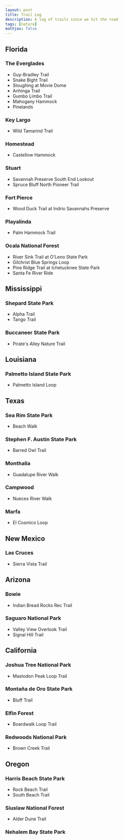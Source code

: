 ```yaml
---
layout: post
title: Trail Log
description: A log of trails since we hit the road
tags: [nature]
mathjax: false
---
```


## Florida

### The Everglades
- Guy-Bradley Trail
- Snake Bight Trail
- Sloughing at Movie Dome
- Anhinga Trail
- Gumbo Limbo Trail
- Mahogany Hammock
- Pinelands

### Key Largo

- Wild Tamarind Trail

### Homestead

- Castellow Hammock

### Stuart

- Savannah Preserve South End Lookout
- Spruce Bluff North Pioneer Trail

### Fort Pierce
- Wood Duck Trail at Indrio Savannahs Preserve

### Playalinda
- Palm Hammock Trail

### Ocala National Forest
- River Sink Trail at O'Leno State Park
- Gilchrist Blue Springs Loop
- Pine Ridge Trail at Ichetucknee State Park
- Santa Fe River Ride

## Mississippi

### Shepard State Park
- Alpha Trail
- Tango Trail

### Buccaneer State Park
- Pirate's Alley Nature Trail

## Louisiana

### Palmetto Island State Park
- Palmetto Island Loop

## Texas

### Sea Rim State Park
- Beach Walk

### Stephen F. Austin State Park
- Barred Owl Trail

### Monthalia
- Guadalupe River Walk

### Campwood
- Nueces River Walk

### Marfa
- El Cosmico Loop

## New Mexico

### Las Cruces
- Sierra Vista Trail

## Arizona

### Bowie
- Indian Bread Rocks Rec Trail

### Saguaro National Park
- Valley View Overlook Trail
- Signal Hill Trail

## California

### Joshua Tree National Park
- Mastodon Peak Loop Trail

### Montaña de Oro State Park
- Bluff Trail

### Elfin Forest
- Boardwalk Loop Trail

### Redwoods National Park
- Brown Creek Trail

## Oregon

### Harris Beach State Park
- Rock Beach Trail
- South Beach Trail

### Siuslaw National Forest
- Alder Dune Trail

### Nehalem Bay State Park
